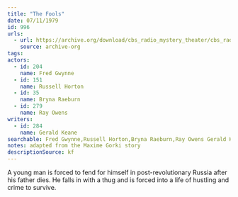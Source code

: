```yaml
---
title: "The Fools"
date: 07/11/1979
id: 996
urls: 
  - url: https://archive.org/download/cbs_radio_mystery_theater/cbs_radio_mystery_theater-0951-1000.zip/cbs_radio_mystery_theater-0951-1000%2Fcbsrmt_0996_the_fools.mp3
    source: archive-org
tags: 
actors:  
  - id: 204
    name: Fred Gwynne  
  - id: 151
    name: Russell Horton  
  - id: 35
    name: Bryna Raeburn  
  - id: 279
    name: Ray Owens
writers:  
  - id: 284
    name: Gerald Keane
searchable: Fred Gwynne,Russell Horton,Bryna Raeburn,Ray Owens Gerald Keane
notes: adapted from the Maxime Gorki story
descriptionSource: kf
---
```

A young man is forced to fend for himself in post-revolutionary Russia after his father dies. He falls in with a thug and is forced into a life of hustling and crime to survive.